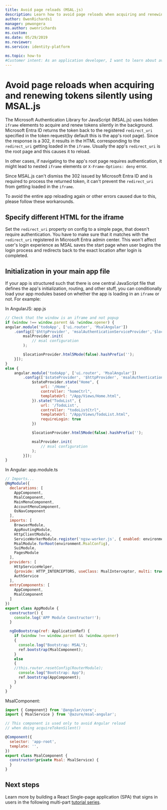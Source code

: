 ```yaml
---
title: Avoid page reloads (MSAL.js)
description: Learn how to avoid page reloads when acquiring and renewing tokens silently using the Microsoft Authentication Library for JavaScript (MSAL.js).
author: OwenRichards1
manager: pmwongera
ms.author: owenrichards
ms.custom:
ms.date: 05/29/2019
ms.reviewer: 
ms.service: identity-platform

ms.topic: how-to
#Customer intent: As an application developer, I want to learn about avoiding page reloads so I can create more robust applications.
---
```


# Avoid page reloads when acquiring and renewing tokens silently using MSAL.js
The Microsoft Authentication Library for JavaScript (MSAL.js) uses hidden `iframe` elements to acquire and renew tokens silently in the background. Microsoft Entra ID returns the token back to the registered `redirect_uri` specified in the token request(by default this is the app's root page). Since the response is a 302, it results in the HTML corresponding to the `redirect_uri` getting loaded in the `iframe`. Usually the app's `redirect_uri` is the root page and this causes it to reload.

In other cases, if navigating to the app's root page requires authentication, it might lead to nested `iframe` elements or `X-Frame-Options: deny` error.

Since MSAL.js can't dismiss the 302 issued by Microsoft Entra ID and is required to process the returned token, it can't prevent the `redirect_uri` from getting loaded in the `iframe`.

To avoid the entire app reloading again or other errors caused due to this, please follow these workarounds.

## Specify different HTML for the iframe

Set the `redirect_uri` property on config to a simple page, that doesn't require authentication. You have to make sure that it matches with the `redirect_uri` registered in Microsoft Entra admin center. This won't affect user's login experience as MSAL saves the start page when user begins the login process and redirects back to the exact location after login is completed.

## Initialization in your main app file

If your app is structured such that there is one central JavaScript file that defines the app's initialization, routing, and other stuff, you can conditionally load your app modules based on whether the app is loading in an `iframe` or not. For example:

In AngularJS: app.js

```javascript
// Check that the window is an iframe and not popup
if (window !== window.parent && !window.opener) {
angular.module('todoApp', ['ui.router', 'MsalAngular'])
    .config(['$httpProvider', 'msalAuthenticationServiceProvider','$locationProvider', function ($httpProvider, msalProvider,$locationProvider) {
        msalProvider.init(
            // msal configuration
        );

        $locationProvider.html5Mode(false).hashPrefix('');
    }]);
}
else {
    angular.module('todoApp', ['ui.router', 'MsalAngular'])
        .config(['$stateProvider', '$httpProvider', 'msalAuthenticationServiceProvider', '$locationProvider', function ($stateProvider, $httpProvider, msalProvider, $locationProvider) {
            $stateProvider.state("Home", {
                url: '/Home',
                controller: "homeCtrl",
                templateUrl: "/App/Views/Home.html",
            }).state("TodoList", {
                url: '/TodoList',
                controller: "todoListCtrl",
                templateUrl: "/App/Views/TodoList.html",
                requireLogin: true
            })

            $locationProvider.html5Mode(false).hashPrefix('');

            msalProvider.init(
                // msal configuration
            );
        }]);
}
```

In Angular: app.module.ts

```javascript
// Imports...
@NgModule({
  declarations: [
    AppComponent,
    MsalComponent,
    MainMenuComponent,
    AccountMenuComponent,
    OsNavComponent
  ],
  imports: [
    BrowserModule,
    AppRoutingModule,
    HttpClientModule,
    ServiceWorkerModule.register('ngsw-worker.js', { enabled: environment.production }),
    MsalModule.forRoot(environment.MsalConfig),
    SuiModule,
    PagesModule
  ],
  providers: [
    HttpServiceHelper,
    {provide: HTTP_INTERCEPTORS, useClass: MsalInterceptor, multi: true},
    AuthService
  ],
  entryComponents: [
    AppComponent,
    MsalComponent
  ]
})
export class AppModule {
  constructor() {
    console.log('APP Module Constructor!');
  }

  ngDoBootstrap(ref: ApplicationRef) {
    if (window !== window.parent && !window.opener)
    {
      console.log("Bootstrap: MSAL");
      ref.bootstrap(MsalComponent);
    }
    else
    {
    //this.router.resetConfig(RouterModule);
      console.log("Bootstrap: App");
      ref.bootstrap(AppComponent);
    }
  }
}
```

MsalComponent:

```javascript
import { Component} from '@angular/core';
import { MsalService } from '@azure/msal-angular';

// This component is used only to avoid Angular reload
// when doing acquireTokenSilent()

@Component({
  selector: 'app-root',
  template: '',
})
export class MsalComponent {
  constructor(private Msal: MsalService) {
  }
}
```

## Next steps

Learn more by building a React Single-page application (SPA) that signs in users in the following multi-part [tutorial series](tutorial-single-page-app-react-prepare-app.md).
